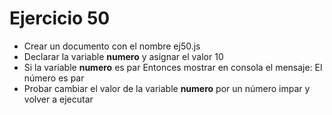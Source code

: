 # Ejercicio 50

* Crear un documento con el nombre ej50.js
* Declarar la variable **numero** y asignar el valor 10
* Si la variable **numero** es par Entonces mostrar en consola el mensaje: El número es par
* Probar cambiar el valor de la variable **numero** por un número impar y volver a ejecutar

